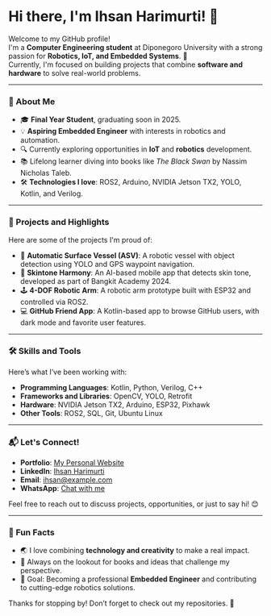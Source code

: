 # Hi there, I'm Ihsan Harimurti! 👋

Welcome to my GitHub profile!  
I'm a **Computer Engineering student** at Diponegoro University with a strong passion for **Robotics, IoT, and Embedded Systems**. 🚀  
Currently, I'm focused on building projects that combine **software and hardware** to solve real-world problems.  

---

### 🌟 About Me
- 🎓 **Final Year Student**, graduating soon in 2025.
- 💡 **Aspiring Embedded Engineer** with interests in robotics and automation.
- 🔍 Currently exploring opportunities in **IoT** and **robotics** development.
- 📚 Lifelong learner diving into books like *The Black Swan* by Nassim Nicholas Taleb.
- 🛠️ **Technologies I love**: ROS2, Arduino, NVIDIA Jetson TX2, YOLO, Kotlin, and Verilog.

---

### 💼 Projects and Highlights
Here are some of the projects I'm proud of:  
- 🤖 **Automatic Surface Vessel (ASV)**: A robotic vessel with object detection using YOLO and GPS waypoint navigation.  
- 📱 **Skintone Harmony**: An AI-based mobile app that detects skin tone, developed as part of Bangkit Academy 2024.  
- 🕹️ **4-DOF Robotic Arm**: A robotic arm prototype built with ESP32 and controlled via ROS2.  
- 💻 **GitHub Friend App**: A Kotlin-based app to browse GitHub users, with dark mode and favorite user features.  

---

### 🛠️ Skills and Tools
Here’s what I’ve been working with:  
- **Programming Languages**: Kotlin, Python, Verilog, C++  
- **Frameworks and Libraries**: OpenCV, YOLO, Retrofit  
- **Hardware**: NVIDIA Jetson TX2, Arduino, ESP32, Pixhawk  
- **Other Tools**: ROS2, SQL, Git, Ubuntu Linux  

---

### 📬 Let's Connect!
- **Portfolio**: [My Personal Website](https://ihsanharimurti.github.io/Portfolio/)  
- **LinkedIn**: [Ihsan Harimurti](https://www.linkedin.com/in/ihsan-harimurti/)  
- **Email**: [ihsan@example.com](mailto:harimurti114@gmail.com)  
- **WhatsApp**: [Chat with me](https://wa.me/+6285211131190)  

Feel free to reach out to discuss projects, opportunities, or just to say hi! 😊  

---

### 🌱 Fun Facts
- 🌏 I love combining **technology and creativity** to make a real impact.  
- 📖 Always on the lookout for books and ideas that challenge my perspective.  
- 🎯 Goal: Becoming a professional **Embedded Engineer** and contributing to cutting-edge robotics solutions.  

Thanks for stopping by! Don’t forget to check out my repositories. 🌟  
